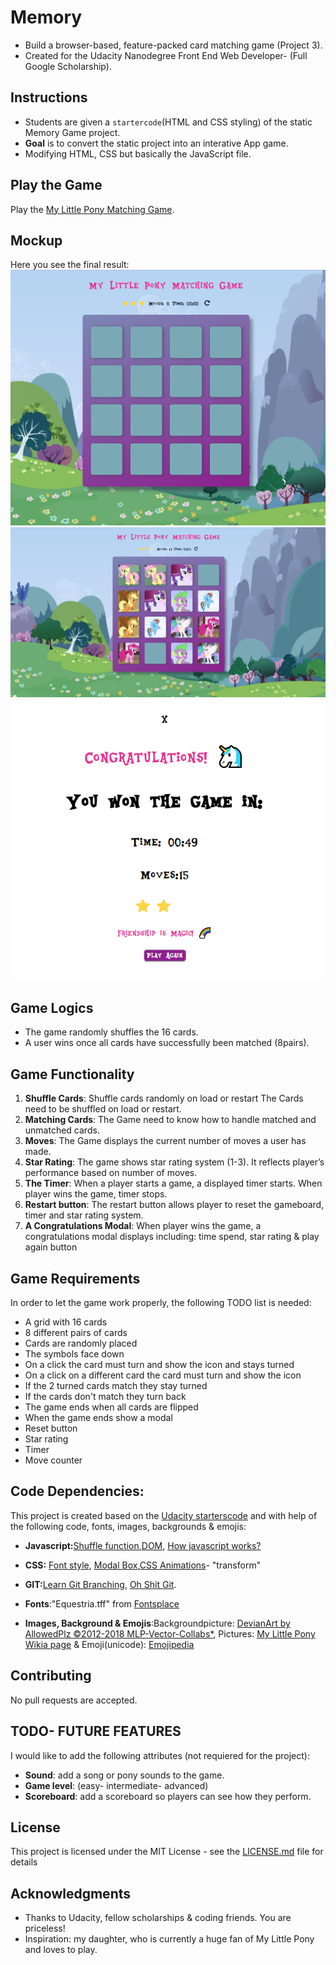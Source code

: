 # Memory
- Build a browser-based, feature-packed card matching game (Project 3).
- Created for the Udacity Nanodegree Front End Web Developer- (Full Google Scholarship).

## Instructions
- Students are given a `startercode`(HTML and CSS styling) of the static Memory Game project.
- __Goal__ is to convert the static project into an interative App game. 
- Modifying HTML, CSS but basically the JavaScript file.

## Play the Game
Play the [My Little Pony Matching Game](https://dianavile.github.io/Memory/).

## Mockup
Here you see the final result:
![StartScreen](https://github.com/dianavile/Memory/blob/master/img/StartGame_Screen.png)
![Game](https://github.com/dianavile/Memory/blob/master/img/My_Litle_Pony_Matching_Game.png)
![Modal](https://github.com/dianavile/Memory/blob/master/img/Modal.png)

## Game Logics
- The game randomly shuffles the 16 cards. 
- A user wins once all cards have successfully been matched (8pairs).

## Game Functionality
1. __Shuffle Cards__: Shuffle cards randomly on load or restart
The Cards need to be shuffled on load or restart.
2. __Matching Cards__: 
The Game need to know how to handle matched and unmatched cards.
3. __Moves__: The Game displays the current number of moves a user has made.
4. __Star Rating__: The game shows star rating system (1-3). It reflects player’s performance based on number of moves. 
5. __The Timer__: When a player starts a game, a displayed timer starts. When player wins the game, timer stops.
6. __Restart button__: The restart button allows player to reset the gameboard, timer and star rating system.
7. __A Congratulations Modal__: When player wins the game, a congratulations modal displays
including: time spend, star rating & play again button 

## Game Requirements
In order to let the game work properly, the following TODO list is needed:
- A grid with 16 cards
- 8 different pairs of cards
- Cards are randomly placed 
- The symbols face down
- On a click the card must turn and show the icon and stays turned
- On a click on a different card the card must turn and show the icon
- If the 2 turned cards match they stay turned
- If the cards don't match they turn back
- The game ends when all cards are flipped
- When the game ends show a modal
- Reset button
- Star rating
- Timer
- Move counter

## Code Dependencies:
This project is created based on the [Udacity starterscode]()
and with help of the following code, fonts, images, backgrounds & emojis:

- __Javascript:__[Shuffle function](https://stackoverflow.com/questions/2450954/how-to-randomize-shuffle-a-javascript-array/2450976#2450976),[DOM](https://www.sitepoint.com/dom-manipulation-vanilla-javascript-no-jquery/), [How javascript works?](https://blog.sessionstack.com/how-does-javascript-actually-work-part-1-b0bacc073cf)
- __CSS:__ [Font style](https://www.w3schools.com/cssref/css3_pr_font-face_rule.asp), [Modal Box](https://www.w3schools.com/howto/howto_css_modals.asp),[CSS Animations](https://css-tricks.com/almanac/properties/a/animation/)- "transform"
- __GIT:__[Learn Git Branching](https://learngitbranching.js.org/), [Oh Shit Git](http://ohshitgit.com/).  

- __Fonts__:"Equestria.tff" from [Fontsplace](http://www.fontsplace.com/equestria-free-font-download.html)

- __Images, Background & Emojis__:Backgroundpicture: [DevianArt by AllowedPlz ©2012-2018 MLP-Vector-Collabs*](https://orig00.deviantart.net/0ffb/f/2012/142/d/7/bg1small2_by_mlp_vector_collabs-d50sego.png), Pictures: [My Little Pony Wikia page](http://mlp.wikia.com/wiki/My_Little_Pony_Friendship_is_Magic_Wiki) & Emoji(unicode):  [Emojipedia](https://emojipedia.org/)

## Contributing

No pull requests are accepted.

## TODO- FUTURE FEATURES

I would like to add the following attributes (not requiered for the project):

- __Sound__: add a song or pony sounds to the game.
- __Game level__: (easy- intermediate- advanced)
- __Scoreboard__: add a scoreboard so players can see how they perform.

## License

This project is licensed under the MIT License - see the [LICENSE.md](LICENSE.md) file for details

## Acknowledgments

* Thanks to Udacity, fellow scholarships & coding friends. You are priceless!
* Inspiration: my daughter, who is currently a huge fan of My Little Pony and loves to play.
